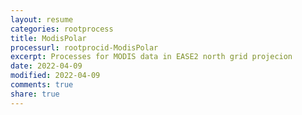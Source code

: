 ```yaml
---
layout: resume
categories: rootprocess
title: ModisPolar
processurl: rootprocid-ModisPolar
excerpt: Processes for MODIS data in EASE2 north grid projecion
date: 2022-04-09
modified: 2022-04-09
comments: true
share: true
---
```



